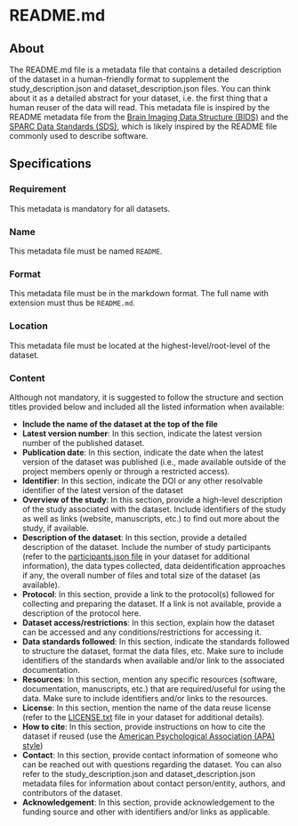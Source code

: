 # README.md

## About
The README.md file is a metadata file that contains a detailed description of the dataset in a human-friendly format to supplement the study_description.json and dataset_description.json files. 
You can think about it as a detailed abstract for your dataset, i.e. the first thing that a human reuser of the data will read. This metadata file is inspired by the README metadata file from the [Brain Imaging Data Structure (BIDS)](https://bids-specification.readthedocs.io/) and the [SPARC Data Standards (SDS)](https://docs.sparc.science/docs/overview-of-sparc-dataset-format), which is likely inspired by the README file commonly used to describe software.

## Specifications

### Requirement
This metadata is mandatory for all datasets.

### Name
This metadata file must be named `README`.

### Format
This metadata file must be in the markdown format. The full name with extension must thus be `README.md`.

### Location
This metadata file must be located at the highest-level/root-level of the dataset.

### Content
Although not mandatory, it is suggested to follow the structure and section titles provided below and included all the listed information when available:
- **Include the name of the dataset at the top of the file**
- **Latest version number**: In this section, indicate the latest version number of the published dataset.
- **Publication date**: In this section, indicate the date when the latest version of the dataset was published (i.e., made available outside of the project members openly or through a restricted access).
- **Identifier**: In this section, indicate the DOI or any other resolvable identifier of the latest version of the dataset
- **Overview of the study**: In this section, provide a high-level description of the study associated with the dataset. Include identifiers of the study as well as links (website, manuscripts, etc.) to find out more about the study, if available.
- **Description of the dataset**: In this section, provide a detailed description of the dataset. Include the number of study participants (refer to the [participants.json file](participants_specs.md) in your dataset for additional information), the data types collected, data deidentification approaches if any, the overall number of files and total size of the dataset (as available).
- **Protocol**: In this section, provide a link to the protocol(s) followed for collecting and preparing the dataset. If a link is not available, provide a description of the protocol here.
- **Dataset access/restrictions**: In this section, explain how the dataset can be accessed and any conditions/restrictions for accessing it.
- **Data standards followed**: In this section, indicate the standards followed to structure the dataset, format the data files, etc. Make sure to include identifiers of the standards when available and/or link to the associated documentation.
- **Resources**: In this section, mention any specific resources (software, documentation, manuscripts, etc.) that are required/useful for using the data. Make sure to include identifiers and/or links to the resources.
- **License**: In this section, mention the name of the data reuse license (refer to the [LICENSE.txt](license_specs.md) file in your dataset for additional details).
- **How to cite**: In this section, provide instructions on how to cite the dataset if reused (use the [American Psychological Association (APA) style](https://apastyle.apa.org/))
- **Contact**: In this section, provide contact information of someone who can be reached out with questions regarding the dataset. You can also  refer to the study_description.json and dataset_description.json metadata files for information about contact person/entity, authors, and contributors of the dataset.
- **Acknowledgement**: In this section, provide acknowledgement to the funding source and other with identifiers and/or links as applicable.

